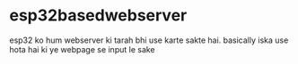 # esp32basedwebserver
esp32 ko hum webserver ki tarah bhi use karte sakte hai. basically iska use hota hai ki ye webpage se input le sake
